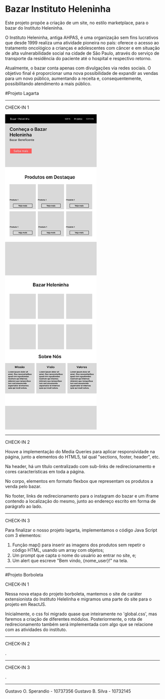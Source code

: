 # Bazar Instituto Heleninha

Este projeto propõe a criação de um site, no estilo marketplace, para o bazar do Instituto Heleninha. 

O Instituto Heleninha, antiga AHPAS, é uma organização sem fins lucrativos que desde 1999 realiza uma atividade pioneira no país: oferece o acesso ao tratamento oncológico a crianças e adolescentes com câncer e em situação de alta vulnerabilidade social na cidade de São Paulo, através do serviço de transporte da residência do paciente até o hospital e respectivo retorno.

Atualmente, o bazar conta apenas com divulgações via redes sociais. O objetivo final é proporcionar uma nova possibilidade de expandir as vendas para um novo público, aumentando a receita e, consequentemente, possibilitando atendimento a mais público.


#Projeto Lagarta

---

CHECK-IN 1

![Wireframe](https://github.com/sp-gu/web-mobile1-si-mack25/blob/main/Wireframe.jpeg)

---------

CHECK-IN 2

Houve a implementação do Media Queries para aplicar responsividade na página, junto a elementos do HTML5, tal qual "sections, footer, header", etc.

Na header, há um título centralizado com sub-links de redirecionamento e cores características em toda a página. 

No corpo, elementos em formato flexbox que representam os produtos a venda pelo bazar.

No footer, links de redirecionamento para o instagram do bazar e um iframe contendo a localização do mesmo, junto ao endereço escrito em forma de parágrafo ao lado.

-----------

CHECK-IN 3

Para finalizar o nosso projeto lagarta, implementamos o código Java Script com 3 elementos:
1. Função map() para inserir as imagens dos produtos sem repetir o código HTML, usando um array com objetos;
2. Um prompt que capta o nome do usuário ao entrar no site, e;
3. Um alert que escreve "Bem vindo, {nome_user}!" na tela.

----------

#Projeto Borboleta

CHECK-IN 1

Nessa nova etapa do projeto borboleta, mantemos o site de caráter extensionista do Instituto Helelinha e migramos uma parte do site para o projeto em ReactJS.

Inicialmente, o css foi migrado quase que inteiramente no 'global.css', mas faremos a criação de diferentes módulos. Posteriormente, o rota de redirecionamento também será implementada com algo que se relacione com as atividades do instituto.

-----

CHECK-IN 2

.

-----

CHECK-IN 3

.

-----

Gustavo O. Sperandio - 10737356
Gustavo B. Silva - 10732145
